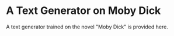 # A Text Generator on Moby Dick
A text generator trained on the novel "Moby Dick" is provided here.
